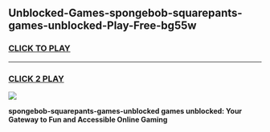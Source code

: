 
## Unblocked-Games-spongebob-squarepants-games-unblocked-Play-Free-bg55w
<h3>
<a href="https://premium76.site?title=spongebob-squarepants-games-unblocked&ref=18A1">CLICK TO PLAY</a></h3>
<hr>

<h3>
<a href="https://premium76.site?title=spongebob-squarepants-games-unblocked&ref=18A1">CLICK 2 PLAY</a>
  
</h3>

<a href="https://premium76.site?title=spongebob-squarepants-games-unblocked&ref=18A1"><img src="https://clearcache.store/games.png"></a>


**spongebob-squarepants-games-unblocked games unblocked: Your Gateway to Fun and Accessible Online Gaming**
